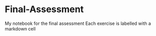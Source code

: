# Final-Assessment
My notebook for the final assessment
Each exercise is labelled with a markdown cell
